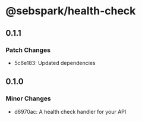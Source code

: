 # @sebspark/health-check

## 0.1.1

### Patch Changes

- 5c6e183: Updated dependencies

## 0.1.0

### Minor Changes

- d6970ac: A health check handler for your API
